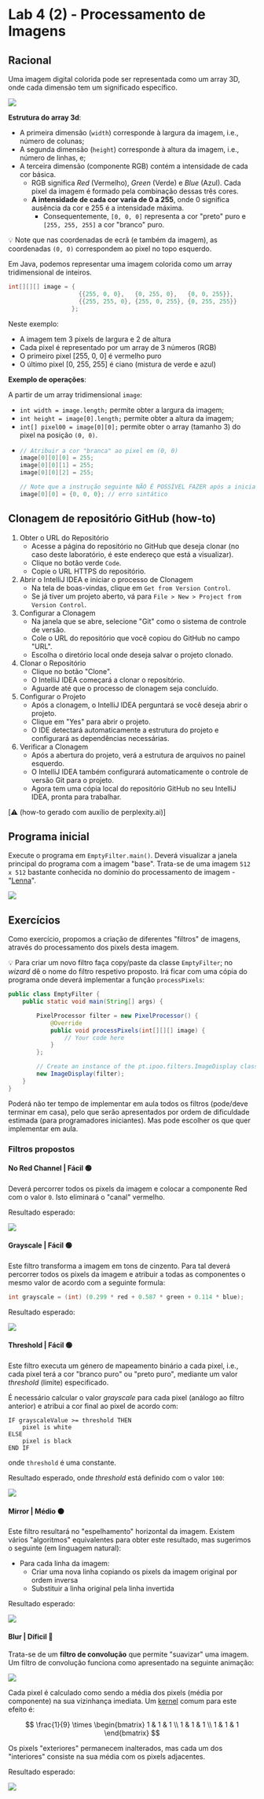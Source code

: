 # Lab 4 (2) - Processamento de Imagens

## Racional

Uma imagem digital colorida pode ser representada como um array 3D, onde cada dimensão tem um significado específico.

![](image_array.png)

**Estrutura do array 3d**:
- A primeira dimensão (`width`) corresponde à largura da imagem, i.e., número de colunas;
- A segunda dimensão (`height`) corresponde à altura da imagem, i.e., número de linhas, e;
- A terceira dimensão (componente RGB) contém a intensidade de cada cor básica.    
    - RGB significa *Red* (Vermelho), *Green* (Verde) e *Blue* (Azul). Cada pixel da imagem é formado pela combinação dessas três cores.
    - **A intensidade de cada cor varia de 0 a 255**, onde 0 significa ausência da cor e 255 é a intensidade máxima.
        - Consequentemente, `[0, 0, 0]` representa a cor "preto" puro e `[255, 255, 255]` a cor "branco" puro.

:bulb: Note que nas coordenadas de ecrã (e também da imagem), as coordenadas `(0, 0)` correspondem ao pixel no topo esquerdo.

Em Java, podemos representar uma imagem colorida como um array tridimensional de inteiros.

```java
int[][][] image = {
                    {{255, 0, 0},   {0, 255, 0},   {0, 0, 255}},
                    {{255, 255, 0}, {255, 0, 255}, {0, 255, 255}}
                  };
```

Neste exemplo:
- A imagem tem 3 pixels de largura e 2 de altura
- Cada pixel é representado por um array de 3 números (RGB)
- O primeiro pixel [255, 0, 0] é vermelho puro
- O último pixel [0, 255, 255] é ciano (mistura de verde e azul)

**Exemplo de operações**:

A partir de um array tridimensional `image`:

- `int width = image.length;` permite obter a largura da imagem;
- `int height = image[0].length;` permite obter a altura da imagem;
- `int[] pixel00 = image[0][0];` permite obter o array (tamanho 3) do pixel na posição `(0, 0)`.
- ```java
  // Atribuir a cor "branca" ao pixel em (0, 0)
  image[0][0][0] = 255;
  image[0][0][1] = 255;
  image[0][0][2] = 255;

  // Note que a instrução seguinte NÃO É POSSÍVEL FAZER após a inicialização
  image[0][0] = {0, 0, 0}; // erro sintático
  ```

## Clonagem de repositório GitHub (how-to)

1. Obter o URL do Repositório
    - Acesse a página do repositório no GitHub que deseja clonar (no caso deste laboratório, é este endereço que está a visualizar).
    - Clique no botão verde `Code`.
    - Copie o URL HTTPS do repositório.
2. Abrir o IntelliJ IDEA e iniciar o processo de Clonagem
    - Na tela de boas-vindas, clique em `Get from Version Control`.
    - Se já tiver um projeto aberto, vá para `File > New > Project from Version Control`.
3. Configurar a Clonagem
    - Na janela que se abre, selecione "Git" como o sistema de controle de versão.
    - Cole o URL do repositório que você copiou do GitHub no campo "URL".
    - Escolha o diretório local onde deseja salvar o projeto clonado.
4. Clonar o Repositório
    - Clique no botão "Clone".
    - O IntelliJ IDEA começará a clonar o repositório.
    - Aguarde até que o processo de clonagem seja concluído.
5. Configurar o Projeto
    - Após a clonagem, o IntelliJ IDEA perguntará se você deseja abrir o projeto.
    - Clique em "Yes" para abrir o projeto.
    - O IDE detectará automaticamente a estrutura do projeto e configurará as dependências necessárias.
6. Verificar a Clonagem
    - Após a abertura do projeto, verá a estrutura de arquivos no painel esquerdo.
    - O IntelliJ IDEA também configurará automaticamente o controle de versão Git para o projeto.
    - Agora tem uma cópia local do repositório GitHub no seu IntelliJ IDEA, pronta para trabalhar.

[:warning: (how-to gerado com auxílio de perplexity.ai)]

## Programa inicial

Execute o programa em `EmptyFilter.main()`. Deverá visualizar a janela principal do programa com a imagem "base". Trata-se de uma imagem `512 x 512` bastante conhecida no domínio do processamento de imagem - "[Lenna](https://en.wikipedia.org/wiki/Lenna)".

![](EmptyFilter.png)

## Exercícios

Como exercício, propomos a criação de diferentes "filtros" de imagens, através do processamento dos pixels desta imagem.

:bulb: Para criar um novo filtro faça copy/paste da classe `EmptyFilter`; no _wizard_ dê o nome do filtro respetivo proposto. Irá ficar com uma cópia do programa onde deverá implementar a função `processPixels`:

```java
public class EmptyFilter {
    public static void main(String[] args) {

        PixelProcessor filter = new PixelProcessor() {
            @Override
            public void processPixels(int[][][] image) {
                // Your code here
            }
        };

        // Create an instance of the pt.ipoo.filters.ImageDisplay class, passing the pixel processor
        new ImageDisplay(filter);
    }
}
```

Poderá não ter tempo de implementar em aula todos os filtros (pode/deve terminar em casa), pelo que serão apresentados por ordem de dificuldade estimada (para programadores iniciantes). Mas pode escolher os que quer implementar em aula.

### Filtros propostos

#### No Red Channel | Fácil 🟢

Deverá percorrer todos os pixels da imagem e colocar a componente Red com o valor `0`. Isto eliminará o "canal" vermelho.

Resultado esperado:

![](NoRedChannelFilter.png)

#### Grayscale | Fácil 🟢

Este filtro transforma a imagem em tons de cinzento. Para tal deverá percorrer todos os pixels da imagem e atribuir a todas as componentes o mesmo valor de acordo com a seguinte formula:

```java
int grayscale = (int) (0.299 * red + 0.587 * green + 0.114 * blue);
```

Resultado esperado:

![](GrayscaleFilter.png)

#### Threshold | Fácil 🟢

Este filtro executa um género de mapeamento binário a cada pixel, i.e., cada pixel terá a cor "branco puro" ou "preto puro", mediante um valor _threshold_ (limite) especificado.

É necessário calcular o valor _grayscale_ para cada pixel (análogo ao filtro anterior) e atribui a cor final ao pixel de acordo com:

```console
IF grayscaleValue >= threshold THEN
    pixel is white
ELSE
    pixel is black
END IF
```

onde `threshold` é uma constante. 

Resultado esperado, onde _threshold_ está definido com o valor `100`:

![](ThresholdFilter.png)

#### Mirror | Médio 🟠

Este filtro resultará no "espelhamento" horizontal da imagem. Existem vários "algoritmos" equivalentes para obter este resultado, mas sugerimos o seguinte (em linguagem natural):

- Para cada linha da imagem:
  - Criar uma nova linha copiando os pixels da imagem original por ordem inversa
  - Substituir a linha original pela linha invertida

Resultado esperado:

![](MirrorFilter.png)

#### Blur | Díficil 🔴

Trata-se de um **filtro de convolução** que permite "suavizar" uma imagem. Um filtro de convolução funciona como apresentado na seguinte animação:

![](convolution_filter.gif)


Cada pixel é calculado como sendo a média dos pixels (média por componente) na sua vizinhança imediata. Um [kernel](https://en.wikipedia.org/wiki/Kernel_(image_processing)) comum para este efeito é:

$$
\frac{1}{9} \times 
\begin{bmatrix}
1 & 1 & 1 \\
1 & 1 & 1 \\
1 & 1 & 1
\end{bmatrix}
$$

Os pixels "exteriores" permanecem inalterados, mas cada um dos "interiores" consiste na sua média com os pixels adjacentes.

Resultado esperado:

![](BlurFilter.png)

